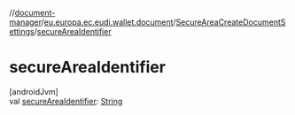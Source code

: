 //[document-manager](../../../index.md)/[eu.europa.ec.eudi.wallet.document](../index.md)/[SecureAreaCreateDocumentSettings](index.md)/[secureAreaIdentifier](secure-area-identifier.md)

# secureAreaIdentifier

[androidJvm]\
val [secureAreaIdentifier](secure-area-identifier.md): [String](https://kotlinlang.org/api/latest/jvm/stdlib/kotlin/-string/index.html)
